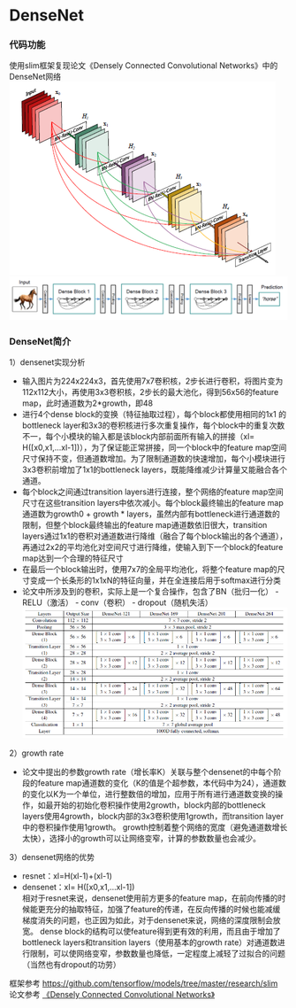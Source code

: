 ﻿# DenseNet  

### 代码功能   
使用slim框架复现论文《Densely Connected Convolutional Networks》中的DenseNet网络  
![](./pic/densenet1.png 'densenet1')   
![](./pic/densenet2.png 'densenet2')   

### DenseNet简介   
1）densenet实现分析  
- 输入图片为224x224x3，首先使用7x7卷积核，2步长进行卷积，将图片变为112x112大小，再使用3x3卷积核，2步长的最大池化，得到56x56的feature map，此时通道数为2*growth，即48    
- 进行4个dense block的变换（特征抽取过程），每个block都使用相同的1x1 的bottleneck layer和3x3的卷积核进行多次重复操作，每个block中的重复次数不一，每个小模块的输入都是该block内部前面所有输入的拼接（xl= H([x0,x1,...xl-1])），为了保证能正常拼接，同一个block中的feature map空间尺寸保持不变，但通道数增加。为了限制通道数的快速增加，每个小模块进行3x3卷积前增加了1x1的bottleneck layers，既能降维减少计算量又能融合各个通道。  
- 每个block之间通过transition layers进行连接，整个网络的feature map空间尺寸在这些transition layers中依次减小。每个block最终输出的feature map通道数为growth0 + growth * layers，虽然内部有bottleneck进行通道数的限制，但整个block最终输出的feature map通道数依旧很大，transition layers通过1x1的卷积对通道数进行降维（融合了每个block输出的各个通道），再通过2x2的平均池化对空间尺寸进行降维，使输入到下一个block的feature map达到一个合理的特征尺寸  
- 在最后一个block输出时，使用7x7的全局平均池化，将整个feature map的尺寸变成一个长条形的1x1xN的特征向量，并在全连接后用于softmax进行分类
- 论文中所涉及到的卷积，实际上是一个复合操作，包含了BN（批归一化） - RELU（激活） - conv（卷积） - dropout（随机失活）  
![](./pic/densenet3.png 'densenet3')   

2）growth rate  
- 论文中提出的参数growth rate（增长率K）关联与整个densenet的中每个阶段的feature map通道数的变化（K的值是个超参数，本代码中为24），通道数的变化以K为一个单位，进行整数倍的增加，应用于所有进行通道数变换的操作，如最开始的初始化卷积操作使用2growth，block内部的bottleneck layers使用4growth，block内部的3x3卷积使用1growth，而transition layer中的卷积操作使用1growth。 growth控制着整个网络的宽度（避免通道数增长太快），选择小的growth可以让网络变窄，计算的参数数量也会减少。  
  
3）densenet网络的优势  
- resnet：xl=H(xl-1)+(xl-1)  
- densenet：xl= H([x0,x1,...xl-1])  
相对于resnet来说，densenet使用前方更多的feature map，在前向传播的时候能更充分的抽取特征，加强了feature的传递，在反向传播的时候也能减缓梯度消失的问题，也正因为如此，对于densenet来说，网络的深度限制会放宽。
dense block的结构可以使feature得到更有效的利用，而且由于增加了bottleneck layers和transition layers（使用基本的growth rate）对通道数进行限制，可以使网络变窄，参数数量也降低，一定程度上减轻了过拟合的问题（当然也有dropout的功劳）  




框架参考  https://github.com/tensorflow/models/tree/master/research/slim   
论文参考 [《Densely Connected Convolutional Networks》](https://arxiv.org/abs/1608.06993)   